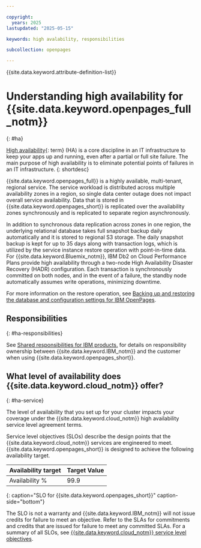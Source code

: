 ```yaml
---

copyright:
  years: 2025
lastupdated: "2025-05-15"

keywords: high avalability, responsibilities

subcollection: openpages

---
```

{{site.data.keyword.attribute-definition-list}}

# Understanding high availability for {{site.data.keyword.openpages_full_notm}}
{: #ha}

[High availability](#x2284708){: term} (HA) is a core discipline in an IT infrastructure to keep your apps up and running, even after a partial or full site failure. The main purpose of high availability is to eliminate potential points of failures in an IT infrastructure.
{: shortdesc}

{{site.data.keyword.openpages_full}} is a highly available, multi-tenant, regional service. The service workload is distributed across multiple availability zones in a region, so single data center outage does not impact overall service availability. Data that is stored in {{site.data.keyword.openpages_short}} is replicated over the availability zones synchronously and is replicated to separate region asynchronously.

In addition to synchronous data replication across zones in one region, the underlying relational database takes full snapshot backup daily automatically and it is stored to regional S3 storage. The daily snapshot backup is kept for up to 35 days along with transaction logs, which is utilized by the service instance restore operation with point-in-time data.
For {{site.data.keyword.Bluemix_notm}}, IBM Db2 on Cloud Performance Plans provide high availability through a two-node High Availability Disaster Recovery (HADR) configuration. Each transaction is synchronously committed on both nodes, and in the event of a failure, the standby node automatically assumes write operations, minimizing downtime.

For more information on the restore operation, see [Backing up and restoring the database and configuration settings for IBM OpenPages](/docs/openpages?topic=openpages-backing_up_and_restoring&interface=ui).


## Responsibilities
{: #ha-responsibilities}

See [Shared responsibilities for IBM products.](/docs/overview?topic=overview-shared-responsibilities) for details on responsibility ownership between {{site.data.keyword.IBM_notm}} and the customer when using {{site.data.keyword.openpages_short}}.

## What level of availability does {{site.data.keyword.cloud_notm}} offer?
{: #ha-service}

The level of availability that you set up for your cluster impacts your coverage under the {{site.data.keyword.cloud_notm}} high availability service level agreement terms.

Service level objectives (SLOs) describe the design points that the {{site.data.keyword.cloud_notm}} services are engineered to meet. {{site.data.keyword.openpages_short}} is designed to achieve the following availability target.

| Availability target | Target Value   |
|---|---|
|  Availability % | 99.9  |
{: caption="SLO for {{site.data.keyword.openpages_short}}" caption-side="bottom"}

The SLO is not a warranty and {{site.data.keyword.IBM_notm}} will not issue credits for failure to meet an objective. Refer to the SLAs for commitments and credits that are issued for failure to meet any committed SLAs. For a summary of all SLOs, see [{{site.data.keyword.cloud_notm}} service level objectives](/docs/overview?topic=overview-slas).

